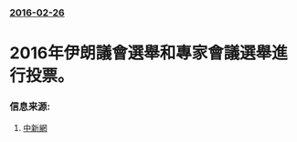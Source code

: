 ### [2016-02-26](/news/2016/02/26/index.md)

##### 
# 2016年伊朗議會選舉和專家會議選舉進行投票。 




### 信息来源:

1. [中新網](http://www.chinanews.com/gj/2016/02-26/7774726.shtml)
